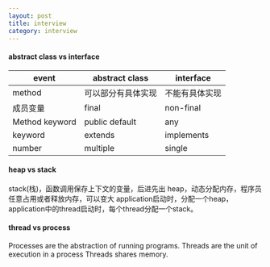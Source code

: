 ```yaml
---
layout: post
title: interview
category: interview
---
```


#### abstract class vs interface

event | abstract class | interface
---| --| --|
method|可以部分有具体实现|不能有具体实现
成员变量| final| non-final
Method keyword| public default| any
keyword | extends | implements
number | multiple | single

#### heap vs stack
stack(栈)，函数调用保存上下文的变量，后进先出
heap，动态分配内存，程序员任意占用或者释放内存，可以变大
application启动时，分配一个heap，application中的thread启动时，每个thread分配一个stack。


#### thread vs process
Processes are the abstraction of running programs.
Threads are the unit of execution in a process
Threads shares memory.
